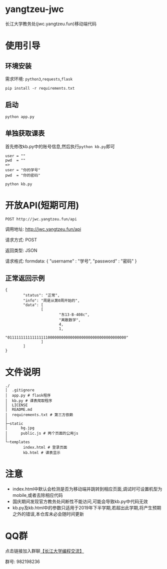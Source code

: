 # yangtzeu-jwc

长江大学教务处(jwc.yangtzeu.fun)移动端代码

# 使用引导
## 环境安装
需求环境: `python3`,`requests`,`flask`
```
pip install -r requirements.txt
```
## 启动
```
python app.py
```

## 单独获取课表
首先修改kb.py中的账号信息,然后执行`python kb.py`即可
```
user = ""
pwd  = ""
=>
user = "你的学号"
pwd  = "你的密码"
```

```
python kb.py
```
# 开放API(短期可用)
```
POST http://jwc.yangtzeu.fun/api
```
调用地址: http://jwc.yangtzeu.fun/api

请求方式: POST

返回类型: JSON

请求格式: 
formdata: 
{
        "username" : "学号",
        "password" : "密码"
}
## 正常返回示例
```
{
        "status": "正常",
        "info": "周是从第0周开始的",
        "data": [
                [
                        "东13-B-408c",
                        "离散数学",
                        4,
                        1,
                        "01111111111111111100000000000000000000000000000000000"
                ]
        ]
}
```
# 文件说明
```text
./
│  .gitignore
│  app.py # flask程序
│  kb.py # 课表爬取程序
│  LICENSE
│  README.md
│  requirements.txt # 第三方依赖
│
├─static
│      bg.jpg
│      public.js # 两个页面的公用js
│
└─templates
        index.html # 登录页面
        kb.html # 课表显示
```

# 注意
- index.html中默认会检测是否为移动端并跳转到相应页面,调试时可设置机型为mobile,或者去除相应代码
- 国庆期间发现官方教务处间断性不能访问,可能会导致kb.py中代码无效
- kb.py及kb.html中的参数只适用于2019年下半学期,若超出此学期,将产生预期之外的错误,本仓库未必会随时间更新
# QQ群
点击链接加入群聊<a href="https://jq.qq.com/?_wv=1027&k=5WRmsqn">【长江大学编程交流】</a> 

群号: 982198236
